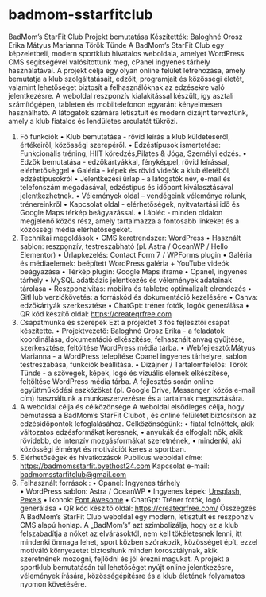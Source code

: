 # badmom-sstarfitclub
BadMom’s StarFit Club  Projekt bemutatása
Készítették:  Baloghné Orosz Erika
			  Mátyus Marianna
			  Török Tünde
A  BadMom’s StarFit Club  egy képzeletbeli, modern sportklub hivatalos weboldala, amelyet WordPress CMS segítségével valósítottunk meg, cPanel ingyenes tárhely használatával. A projekt célja egy olyan online felület létrehozása, amely bemutatja a klub szolgáltatásait, edzőit, programjait és közösségi életét, valamint lehetőséget biztosít a felhasználóknak az edzésekre való jelentkezésre. A weboldal reszponzív kialakítással készült, így asztali számítógépen, tableten és mobiltelefonon egyaránt kényelmesen használható. A látogatók számára letisztult és modern dizájnt terveztünk, amely a klub fiatalos és lendületes arculatát tükrözi. 
1.	Fő funkciók 
•	Klub bemutatása  - rövid leírás a klub küldetéséről, értékeiről, közösségi szerepéről. 
•	Edzéstípusok ismertetése: Funkcionális tréning, HIIT köredzés,Pilates & Jóga, Személyi edzés. 
•	Edzők bemutatása  - edzőkártyákkal, fényképpel, rövid leírással, elérhetőséggel
•	Galéria  - képek és rövid videók a klub életéből, edzéstípusokról
•	Jelentkezési űrlap  - a látogatók név, e-mail és telefonszám megadásával, edzéstípus és időpont kiválasztásával jelentkezhetnek.
•	Vélemények oldal – vendégeink véleménye rólunk, trénereinkről
•	Kapcsolat oldal  - elérhetőségek, nyitvatartási idő és Google Maps térkép beágyazással. 
•	Lábléc  - minden oldalon megjelenő közös rész, amely tartalmazza a fontosabb linkeket és a közösségi média elérhetőségeket.
2.	 Technikai megoldások 
•	CMS keretrendszer:  WordPress 
•	Használt sablon:  reszponzív, testreszabható (pl. Astra / OceanWP / Hello Elementor) 
•	Űrlapkezelés:  Contact Form 7 / WPForms plugin 
•	Galéria és médiaelemek:  beépített WordPress galéria + YouTube videók beágyazása 
•	Térkép plugin:  Google Maps iframe 
•	Cpanel, ingyenes tárhely 
•	MySQL adatbázis jelentkezés és vélemények adatainak tárolása
•	Reszponzivitás:  mobilra és tabletre optimalizált elrendezés 
•	GitHub verziókövetés:  a forráskód és dokumentáció kezelésére 
•	Canva: edzőkártyák szerkesztése
•	ChatGpt: tréner fotók, logók generálása
•	QR kód készítő oldal: https://createqrfree.com
3.	 Csapatmunka és szerepek 
Ezt a  projektet 3 fős fejlesztői csapat készítette. 
•	Projektvezető: Baloghné Orosz Erika - a feladatok koordinálása, dokumentáció elkészítése, felhasznált anyag gyűjtése, szerkesztése, feltöltése WordPress média tárba.
•	Webfejlesztő:Mátyus Marianna - a WordPress telepítése Cpanel ingyenes tárhelyre, sablon testreszabása, funkciók beállítása. 
•	Dizájner / Tartalomfelelős: Török Tünde - a szövegek, képek, logó és vizuális   elemek elkészítése, feltöltése WordPress média tárba. 
A fejlesztés során online együttműködési eszközöket (pl. Google Drive, Messenger, közös e-mail cím) használtunk a munkaszervezésre és a tartalmak megosztására.
 4.	 A weboldal célja és célközönsége 
A weboldal elsődleges célja, hogy bemutassa a  BadMom’s StarFit Clubot , és online felületet biztosítson az edzésidőpontok lefoglalásához. 
Célközönségünk:
•	fiatal felnőttek, akik változatos edzésformákat keresnek, 
•	anyukák és elfoglalt nők, akik rövidebb, de intenzív mozgásformákat szeretnének, 
•	mindenki, aki közösségi élményt és motivációt keres a sportban.
5.	Elérhetőségek és hivatkozások
Publikus weboldal címe:  
https://badmomsstarfit.byethost24.com
Kapcsolat e-mail:  
badmomsstarfitclub@gmail.com
7.	Felhasznált források : 
•	Cpanel: Ingyenes tárhely  
•	WordPress sablon: Astra / OceanWP 
•	Ingyenes képek: [Unsplash](https://unsplash.com), [Pexels](https://pexels.com)
•	Ikonok: [Font Awesome](https://fontawesome.com)
•	ChatGpt: Tréner fotók, logó generálása
•	QR kód készítő oldal: https://createqrfree.com/
Összegzés
A  BadMom’s StarFit Club  weboldal egy modern, letisztult és reszponzív CMS alapú honlap. A „BadMom’s” azt szimbolizálja, hogy ez a klub felszabadítja a nőket az elvárásoktól,  nem kell tökéletesnek lenni, itt mindenki önmaga lehet, sport közben szórakozik, közösséget épít, ezzel motiváló környezetet biztosítunk minden korosztálynak, akik szeretnének mozogni, fejlődni és jól érezni magukat. A projekt a sportklub bemutatásán túl lehetőséget nyújt online jelentkezésre, vélemények írására, közösségépítésre és a klub életének folyamatos nyomon követésére.

